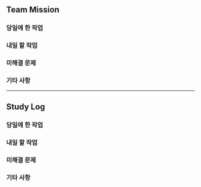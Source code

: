 ## Team Mission

### 당일에 한 작업

### 내일 할 작업

### 미해결 문제

### 기타 사항

--------
## Study Log

### 당일에 한 작업

### 내일 할 작업

### 미해결 문제

### 기타 사항
